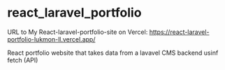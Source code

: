 # react_laravel_portfolio

URL to My React-laravel-portfolio-site on Vercel: https://react-laravel-portfolio-lukmon-ll.vercel.app/

React portfolio website that takes data from a lavavel CMS backend usinf fetch (API)
